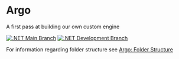 # Argo
A first pass at building our own custom engine

[![.NET Main Branch](https://github.com/RevelryPlay/Argo/actions/workflows/dotnet-main.yml/badge.svg?branch=main)](https://github.com/RevelryPlay/Argo/actions/workflows/dotnet-main.yml) [![.NET Development Branch](https://github.com/RevelryPlay/Argo/actions/workflows/dotnet-development.yml/badge.svg?branch=development)](https://github.com/RevelryPlay/Argo/actions/workflows/dotnet-development.yml)


For information regarding folder structure see [Argo: Folder Structure](https://revelryplay.youtrack.cloud/articles/Argo-A-1/Folder-Structure)
